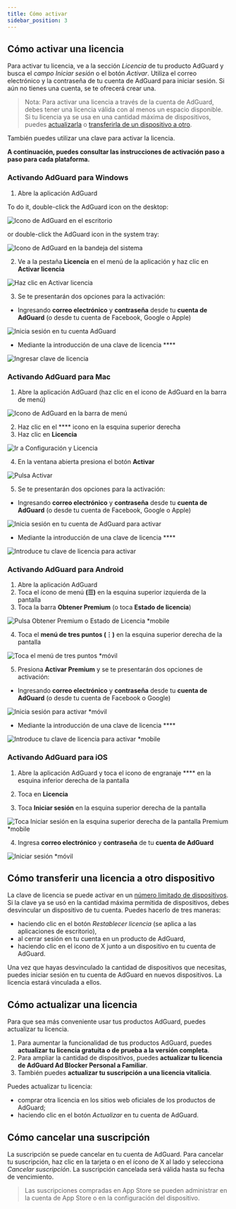 ```yaml
---
title: Cómo activar
sidebar_position: 3
---
```


## Cómo activar una licencia

Para activar tu licencia, ve a la sección *Licencia* de tu producto AdGuard y busca el *campo Iniciar sesión* o el botón *Activar*. Utiliza el correo electrónico y la contraseña de tu cuenta de AdGuard para iniciar sesión. Si aún no tienes una cuenta, se te ofrecerá crear una.

> Nota: Para activar una licencia a través de la cuenta de AdGuard, debes tener una licencia válida con al menos un espacio disponible. Si tu licencia ya se usa en una cantidad máxima de dispositivos, puedes [actualizarla](#how-to-upgrade-a-license) o [transferirla de un dispositivo a otro](#how-to-transfer-a-license-to-another-device).

También puedes utilizar una clave [](../what-is#license-key) para activar la licencia.

**A continuación, puedes consultar las instrucciones de activación paso a paso para cada plataforma.**

### Activando AdGuard para Windows

1. Abre la aplicación AdGuard

To do it, double-click the AdGuard icon on the desktop:

![Icono de AdGuard en el escritorio](https://cdn.adtidy.org/public/Adguard/kb/newscreenshots/En/General/windowsEn.png)

or double-click the AdGuard icon in the system tray:

![Icono de AdGuard en la bandeja del sistema](https://cdn.adtidy.org/public/Adguard/kb/newscreenshots/En/General/windows2En.png)

2. Ve a la pestaña **Licencia** en el menú de la aplicación y haz clic en **Activar licencia**

![Haz clic en Activar licencia](https://cdn.adtidy.org/public/Adguard/kb/newscreenshots/En/General/windowslicense1en.png)

3. Se te presentarán dos opciones para la activación:

- Ingresando **correo electrónico** y **contraseña** desde tu **cuenta de AdGuard** (o desde tu cuenta de Facebook, Google o Apple)

![Inicia sesión en tu cuenta AdGuard](https://cdn.adtidy.org/public/Adguard/kb/newscreenshots/En/General/windowslicense2en.png)

- Mediante la introducción de una clave de licencia ****

![Ingresar clave de licencia](https://cdn.adtidy.org/public/Adguard/kb/newscreenshots/En/General/windowslicense3en.png)

### Activando AdGuard para Mac

1. Abre la aplicación AdGuard (haz clic en el icono de AdGuard en la barra de menú)

![Icono de AdGuard en la barra de menú](https://cdn.adtidy.org/public/Adguard/kb/newscreenshots/Ja/General/mac1.png)

2. Haz clic en el **** icono en la esquina superior derecha
3. Haz clic en **Licencia**

![Ir a Configuración y Licencia](https://cdn.adtidy.org/public/Adguard/kb/newscreenshots/En/General/macEn.png)

4. En la ventana abierta presiona el botón **Activar**

![Pulsa Activar](https://cdn.adtidy.org/public/Adguard/kb/newscreenshots/En/General/maclicenseen1.png)

5. Se te presentarán dos opciones para la activación:
- Ingresando **correo electrónico** y **contraseña** desde tu **cuenta de AdGuard** (o desde tu cuenta de Facebook, Google o Apple)

![Inicia sesión en tu cuenta de AdGuard para activar](https://cdn.adtidy.org/public/Adguard/kb/newscreenshots/En/General/maclicenseen2.png)

- Mediante la introducción de una clave de licencia ****

![Introduce tu clave de licencia para activar](https://cdn.adtidy.org/public/Adguard/kb/newscreenshots/En/General/maclicenseen3.png)

### Activando AdGuard para Android

1. Abre la aplicación AdGuard
2. Toca el ícono de menú **(☰)** en la esquina superior izquierda de la pantalla
3. Toca la barra **Obtener Premium** (o toca **Estado de licencia**)

![Pulsa Obtener Premium o Estado de Licencia *mobile](https://cdn.adtidy.org/public/Adguard/kb/newscreenshots/En/General/androidlicense1en.png)

4. Toca el **menú de tres puntos (⋮)** en la esquina superior derecha de la pantalla

![Toca el menú de tres puntos *móvil](https://cdn.adtidy.org/public/Adguard/kb/newscreenshots/En/General/android2En.png)

5. Presiona **Activar Premium** y se te presentarán dos opciones de activación:

- Ingresando **correo electrónico** y **contraseña** desde tu **cuenta de AdGuard** (o desde tu cuenta de Facebook o Google)

![Inicia sesión para activar *móvil](https://cdn.adtidy.org/public/Adguard/kb/newscreenshots/En/General/androidlicense2en.png)

- Mediante la introducción de una clave de licencia ****

![Introduce tu clave de licencia para activar *mobile](https://cdn.adtidy.org/public/Adguard/kb/newscreenshots/En/General/androidlicense3en.png)

### Activando AdGuard para iOS

1. Abre la aplicación AdGuard y toca el icono de engranaje **** en la esquina inferior derecha de la pantalla

2. Toca en **Licencia**

3. Toca **Iniciar sesión** en la esquina superior derecha de la pantalla

![Toca Iniciar sesión en la esquina superior derecha de la pantalla Premium *mobile](https://cdn.adtidy.org/content/kb/ad_blocker/iOS/ioslicense1en.png)

4. Ingresa **correo electrónico** y **contraseña** de tu **cuenta de AdGuard**

![Iniciar sesión *móvil](https://cdn.adtidy.org/content/kb/ad_blocker/iOS/ioslicense2en.png)

## Cómo transferir una licencia a otro dispositivo

La clave de licencia se puede activar en un [número limitado de dispositivos](../what-is#devices). Si la clave ya se usó en la cantidad máxima permitida de dispositivos, debes desvincular un dispositivo de tu cuenta. Puedes hacerlo de tres maneras:
* haciendo clic en el botón *Restablecer licencia* (se aplica a las aplicaciones de escritorio),
* al cerrar sesión en tu cuenta en un producto de AdGuard,
* haciendo clic en el icono de X junto a un dispositivo en tu cuenta de AdGuard.

Una vez que hayas desvinculado la cantidad de dispositivos que necesitas, puedes iniciar sesión en tu cuenta de AdGuard en nuevos dispositivos. La licencia estará vinculada a ellos.

## Cómo actualizar una licencia

Para que sea más conveniente usar tus productos AdGuard, puedes actualizar tu licencia.

1. Para aumentar la funcionalidad de tus productos AdGuard, puedes **actualizar tu licencia gratuita o de prueba a la versión completa**.
2. Para ampliar la cantidad de dispositivos, puedes **actualizar tu licencia de AdGuard Ad Blocker Personal a Familiar**.
3. También puedes **actualizar tu suscripción a una licencia vitalicia**.

Puedes actualizar tu licencia:
* comprar otra licencia en los sitios web oficiales de los productos de AdGuard;
* haciendo clic en el botón *Actualizar* en tu cuenta de AdGuard.

## Cómo cancelar una suscripción

La suscripción se puede cancelar en tu cuenta de AdGuard. Para cancelar tu suscripción, haz clic en la tarjeta o en el ícono de X al lado y selecciona *Cancelar suscripción*. La suscripción cancelada será válida hasta su fecha de vencimiento.

> Las suscripciones compradas en App Store se pueden administrar en la cuenta de App Store o en la configuración del dispositivo.
